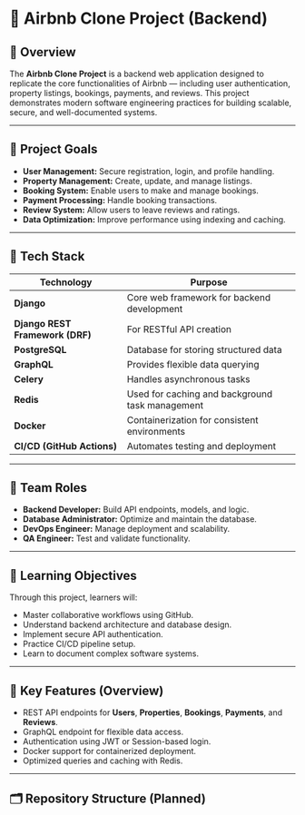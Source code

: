 # 🏡 Airbnb Clone Project (Backend)

## 🚀 Overview
The **Airbnb Clone Project** is a backend web application designed to replicate the core functionalities of Airbnb — including user authentication, property listings, bookings, payments, and reviews. This project demonstrates modern software engineering practices for building scalable, secure, and well-documented systems.

---

## 🎯 Project Goals
- **User Management:** Secure registration, login, and profile handling.  
- **Property Management:** Create, update, and manage listings.  
- **Booking System:** Enable users to make and manage bookings.  
- **Payment Processing:** Handle booking transactions.  
- **Review System:** Allow users to leave reviews and ratings.  
- **Data Optimization:** Improve performance using indexing and caching.

---

## 🧰 Tech Stack
| Technology | Purpose |
|-------------|----------|
| **Django** | Core web framework for backend development |
| **Django REST Framework (DRF)** | For RESTful API creation |
| **PostgreSQL** | Database for storing structured data |
| **GraphQL** | Provides flexible data querying |
| **Celery** | Handles asynchronous tasks |
| **Redis** | Used for caching and background task management |
| **Docker** | Containerization for consistent environments |
| **CI/CD (GitHub Actions)** | Automates testing and deployment |

---

## 👥 Team Roles
- **Backend Developer:** Build API endpoints, models, and logic.  
- **Database Administrator:** Optimize and maintain the database.  
- **DevOps Engineer:** Manage deployment and scalability.  
- **QA Engineer:** Test and validate functionality.

---

## 📘 Learning Objectives
Through this project, learners will:
- Master collaborative workflows using GitHub.
- Understand backend architecture and database design.
- Implement secure API authentication.
- Practice CI/CD pipeline setup.
- Learn to document complex software systems.

---

## 🧩 Key Features (Overview)
- REST API endpoints for **Users**, **Properties**, **Bookings**, **Payments**, and **Reviews**.  
- GraphQL endpoint for flexible data access.  
- Authentication using JWT or Session-based login.  
- Docker support for containerized deployment.  
- Optimized queries and caching with Redis.  

---

## 🗂️ Repository Structure (Planned)
